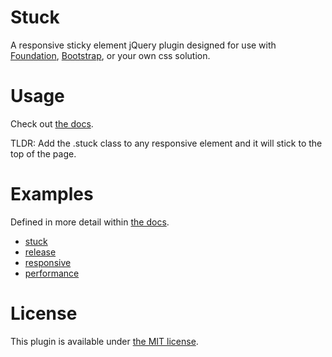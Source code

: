 # Stuck

  A responsive sticky element jQuery plugin designed for use with [Foundation](http://foundation.zurb.com/), [Bootstrap](http://getbootstrap.com/), or your own css solution.

# Usage
  Check out [the docs](http://alextaujenis.github.io/jquery-stuck/).

  TLDR: Add the .stuck class to any responsive element and it will stick to the top of the page.

# Examples

  Defined in more detail within [the docs](http://alextaujenis.github.io/jquery-stuck/).

  * [stuck](http://alextaujenis.github.io/jquery-stuck/example/stuck.html)
  * [release](http://alextaujenis.github.io/jquery-stuck/example/release.html)
  * [responsive](http://alextaujenis.github.io/jquery-stuck/example/responsive.html)
  * [performance](http://alextaujenis.github.io/jquery-stuck/example/performance.html)

# License

  This plugin is available under [the MIT license](http://opensource.org/licenses/mit-license.php).
